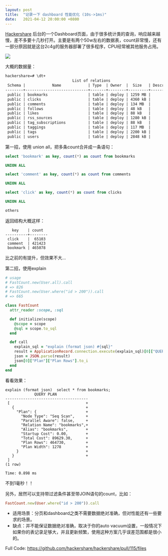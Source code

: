```yaml
---
layout: post
title:  "记录一下 dashboard 性能优化 (10s->1ms)"
date:   2021-04-12 20:00:00 +0800
---
```


[Hackershare](https://hackershare.dev/) 后台的一个Dashboard页面，由于很多统计类的查询，响应越来越慢，差不多要十几秒打开。主要是有两个50w左右的数据表，count非常慢，还有一部分原因就是这台2c4g的服务器部署了很多程序，CPU经常被其他服务占用。

![](https://l.ruby-china.com/photo/hooopo/b769b2c6-c102-481e-9dea-0ec4908b2ff5.png!large)

大概的数据量：

```txt
hackershare=# \dt+
                              List of relations
 Schema |            Name            | Type  | Owner  |  Size   | Description
--------+----------------------------+-------+--------+---------+-------------
 public | bookmarks                  | table | deploy | 1259 MB |
 public | clicks                     | table | deploy | 4360 kB |
 public | comments                   | table | deploy | 134 MB  |
 public | follows                    | table | deploy | 48 kB   |
 public | likes                      | table | deploy | 88 kB   |
 public | rss_sources                | table | deploy | 1280 kB |
 public | tag_subscriptions          | table | deploy | 88 kB   |
 public | taggings                   | table | deploy | 117 MB  |
 public | tags                       | table | deploy | 2200 kB |
 public | users                      | table | deploy | 2848 kB |
```

第一招，使用 union all，把多条count合并成一条语句：

```sql
select 'bookmark' as key, count(*) as count from bookmarks

UNION ALL

select 'comment' as key, count(*) as count from comments

UNION ALL

select 'click' as key, count(*) as count from clicks

UNION ALL 

others

```

返回结构大概这样：

```
   key    | count
----------+--------
 click    |  65103
 comment  | 421423
 bookmark | 465078
```

比之前的有提升，但效果不大...

第二招，使用explain

```ruby
# usage
# FastCount.new(User.all).call
# => 826
# FastCount.new(User.where("id > 200")).call
# => 665

class FastCount
  attr_reader :scope, :sql

  def initialize(scope)
    @scope = scope
    @sql = scope.to_sql
  end

  def call
    explain_sql = "explain (format json) #{sql}"
    result = ApplicationRecord.connection.execute(explain_sql)[0]["QUERY PLAN"]
    json = JSON.parse(result)
    json[0]["Plan"]["Plan Rows"].to_i
  end
end

```

看看效果：

```
explain (format json)  select * from bookmarks;
             QUERY PLAN
-------------------------------------
 [                                  +
   {                                +
     "Plan": {                      +
       "Node Type": "Seq Scan",     +
       "Parallel Aware": false,     +
       "Relation Name": "bookmarks",+
       "Alias": "bookmarks",        +
       "Startup Cost": 0.00,        +
       "Total Cost": 89629.30,      +
       "Plan Rows": 464730,         +
       "Plan Width": 1278           +
     }                              +
   }                                +
 ]
(1 row)

Time: 0.898 ms
```

不到1毫秒！！

另外，居然可以支持带过滤条件甚至带JOIN语句的count，比如：

```ruby
FastCount.new(User.where("id > 200")).call
```

* 适用场景：分页和dashboard之类不需要数据绝对准确，但对性能还有一些要求的场景。
* 缺点：并不能保证数据绝对准确，取决于你的auto vacuum设置，一般情况下如果你的表记录足够大，并且更新频繁，使用这种方案几乎误差范围都是很小的。

Full Code: https://github.com/hackershare/hackershare/pull/115/files



